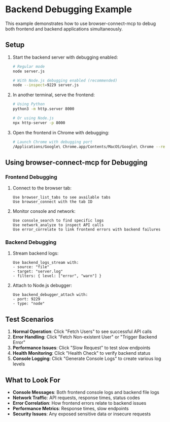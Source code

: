 # Backend Debugging Example

This example demonstrates how to use browser-connect-mcp to debug both frontend and backend applications simultaneously.

## Setup

1. Start the backend server with debugging enabled:
   ```bash
   # Regular mode
   node server.js
   
   # With Node.js debugging enabled (recommended)
   node --inspect=9229 server.js
   ```

2. In another terminal, serve the frontend:
   ```bash
   # Using Python
   python3 -m http.server 8000
   
   # Or using Node.js
   npx http-server -p 8000
   ```

3. Open the frontend in Chrome with debugging:
   ```bash
   # Launch Chrome with debugging port
   /Applications/Google\ Chrome.app/Contents/MacOS/Google\ Chrome --remote-debugging-port=9222 http://localhost:8000
   ```

## Using browser-connect-mcp for Debugging

### Frontend Debugging

1. Connect to the browser tab:
   ```
   Use browser_list_tabs to see available tabs
   Use browser_connect with the tab ID
   ```

2. Monitor console and network:
   ```
   Use console_search to find specific logs
   Use network_analyze to inspect API calls
   Use error_correlate to link frontend errors with backend failures
   ```

### Backend Debugging

1. Stream backend logs:
   ```
   Use backend_logs_stream with:
   - source: "file"
   - target: "server.log"
   - filters: { level: ["error", "warn"] }
   ```

2. Attach to Node.js debugger:
   ```
   Use backend_debugger_attach with:
   - port: 9229
   - type: "node"
   ```

## Test Scenarios

1. **Normal Operation**: Click "Fetch Users" to see successful API calls
2. **Error Handling**: Click "Fetch Non-existent User" or "Trigger Backend Error"
3. **Performance Issues**: Click "Slow Request" to test slow endpoints
4. **Health Monitoring**: Click "Health Check" to verify backend status
5. **Console Logging**: Click "Generate Console Logs" to create various log levels

## What to Look For

- **Console Messages**: Both frontend console logs and backend file logs
- **Network Traffic**: API requests, response times, status codes
- **Error Correlation**: How frontend errors relate to backend issues
- **Performance Metrics**: Response times, slow endpoints
- **Security Issues**: Any exposed sensitive data or insecure requests
